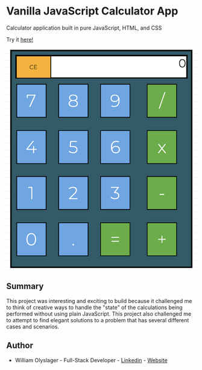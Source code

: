 # Vanilla JavaScript Calculator App

Calculator application built in pure JavaScript, HTML, and CSS 

Try it [here!](https://wolyslager.github.io/JS-Calculator/)

![](calculator.png?raw=true)

## Summary
This project was interesting and exciting to build because it challenged me to think of creative ways to handle the "state" of the calculations being performed without using plain JavaScript. This project also challenged me to attempt to find elegant solutions to a problem that has several different cases and scenarios. 

## Author 
* William Olyslager - Full-Stack Developer - [Linkedin](https://www.linkedin.com/in/william-olyslager-082151138/) - [Website](https://wolyslager.github.io/Personal-Portfolio/)
